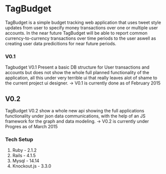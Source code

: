 
# TagBudget

TagBudget is a simple budget tracking web application that uses tweet style updates from user to specify money transactions
over one or multiple user accounts. In the near future TagBudget will be able to report common currency-to-currency transactions over 
time periods to the user aswell as creating user data predicitions for near future periods.


### V0.1
Tagbudget V0.1 Present a basic DB structure for User transactions and accounts but does not show the whole full planned functionality 
of the application, all this under very terrible ui that really leaves alot of shame to the current project ui designer.
-> V0.1 is currently done as of February 2015

## V0.2 
TagBudget V0.2 show a whole new api showing the full applications functionality under json data communications,
with the help of an JS framework for the graph and data modeling.
-> V0.2 is currently under Progres as of March 2015


### Tech Setup
1. Ruby - 2.1.2
2. Rails - 4.1.5
3. Mysql - 14.14
4. Knockout.js - 3.3.0
